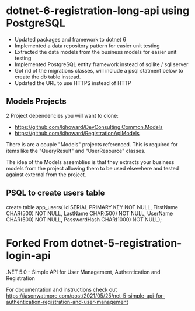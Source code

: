 # dotnet-6-registration-long-api using PostgreSQL

- Updated packages and framework to dotnet 6
- Implemented a data repository pattern for easier unit testing
- Extracted the data models from the business models for easier unit testing
- Implemented PostgreSQL entity framework instead of sqllite / sql server
- Got rid of the migrations classes, will include a psql statment below to create the db table instead. 
- Updated the URL to use HTTPS instead of HTTP

## Models Projects
2 Project dependencies you will want to clone:
- https://github.com/kjhoward/DevConsulting.Common.Models
- https://github.com/kjhoward/RegistrationApiModels

There is are a couple "Models" projects referenced. This is required for items like the "QueryResult" and "UserResource" classes.

The idea of the Models assemblies is that they extracts your business models from the project allowing them to be used elsewhere and tested against external from the project. 

## PSQL to create users table
create table app_users(
Id SERIAL PRIMARY KEY    NOT NULL,
FirstName CHAR(500)      NOT NULL,
LastName CHAR(500)       NOT NULL,
UserName CHAR(500)       NOT NULL,
PasswordHash CHAR(1000)  NOT NULL);

# Forked From dotnet-5-registration-login-api

.NET 5.0 - Simple API for User Management, Authentication and Registration

For documentation and instructions check out https://jasonwatmore.com/post/2021/05/25/net-5-simple-api-for-authentication-registration-and-user-management
